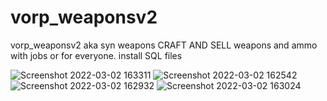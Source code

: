 # vorp_weaponsv2
vorp_weaponsv2 aka syn weapons
CRAFT AND SELL weapons and ammo 
with jobs or for everyone.
install SQL files



![Screenshot 2022-03-02 163311](https://user-images.githubusercontent.com/87246847/156406255-bbe6a417-c55c-4ac4-a09f-9be3b62b5369.jpg)
![Screenshot 2022-03-02 162542](https://user-images.githubusercontent.com/87246847/156406257-982e58d3-df54-41d1-83fe-12fb13cf4eff.jpg)
![Screenshot 2022-03-02 162932](https://user-images.githubusercontent.com/87246847/156406259-f5ded173-70aa-445f-80d8-8c1ae0d3b4a2.jpg)
![Screenshot 2022-03-02 163024](https://user-images.githubusercontent.com/87246847/156406260-9c49a08d-cd8e-4c50-9cca-45328d8229dd.jpg)
